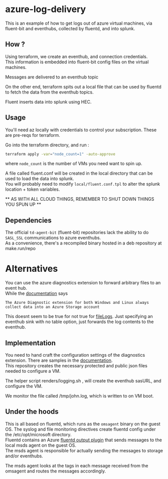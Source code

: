 # azure-log-delivery
  
This is an example of how to get logs out of azure virtual machines, via fluent-bit and eventhubs, collected by fluentd, and into splunk.  

## How ?

Using terraform, we create an eventhub, and connection credentials.  
This information is embedded into fluent-bit config files on the virtual machines.  
  
Messages are delivered to an eventhub topic  
  
On the other end, terraform spits out a local file that can be used by fluentd to fetch the data from the eventhub topics.  
  
Fluent inserts data into splunk using HEC.  
  
## Usage 

You'll need az locally with credentials to control your subscription. These are pre-reqs for terraform.
  
Go into the terraform directory, and run :
```bash
terraform apply -var="node_count=1" -auto-approve
```

where `node_count` is the number of VMs you need want to spin up.

A file called fluent.conf will be created in the local directory that can be used to load the data into splunk.  
You will probably need to modify `local/fluent.conf.tpl` to alter the splunk location + token variables.

** AS WITH ALL CLOUD THINGS, REMEMBER TO SHUT DOWN THINGS YOU SPUN UP **

## Dependencies

The official `td-agent-bit` (fluent-bit) repositories lack the ability to do `SASL_SSL` communications to azure eventhubs.  
As a convenience, there's a recompiled binary hosted in a deb repository at make.run/repo 

# Alternatives

You can use the azure diagnostics extension to forward arbitrary files to an event hub.  
While the [documentation](https://docs.microsoft.com/en-us/azure/azure-monitor/agents/diagnostics-extension-overview) says  
```
The Azure Diagnostic extension for both Windows and Linux always collect data into an Azure Storage account
```

This doesnt seem to be true for not true for [fileLogs](https://docs.microsoft.com/en-us/azure/virtual-machines/extensions/diagnostics-linux?toc=%2Fazure%2Fazure-monitor%2Ftoc.json&tabs=azcli#filelogs). Just specifying an eventhub sink with no table option, just forwards the log contents to the eventhub.

## Implementation

You need to hand craft the configuration settings of the diagnostics extension. There are samples in the [documentation](https://docs.microsoft.com/en-us/azure/virtual-machines/extensions/diagnostics-linux?tabs=azcli).  
This repository creates the necessary protected and public json files needed to configure a VM.  
  
The helper script renders/logging.sh <hostname>, will create the eventhub sasURL, and configure the VM.  

We monitor the file called /tmp/john.log, which is written to on VM boot.
  
## Under the hoods

This is all based on fluentd, which runs as the `omsagent` binary on the guest OS.
The syslog and file monitoring directives create fluentd config under the /etc/opt/microsoft directory.  
Fluentd contains an Azure [fluentd output plugin](https://github.com/Azure/fluentd-plugin-mdsd) that sends messages to the local msds agent on the guest OS.  
The msds agent is responsible for actually sending the messages to storage and/or eventhubs.  
  
The msds agent looks at the tags in each message received from the omsagent and routes the messages accordingly.
